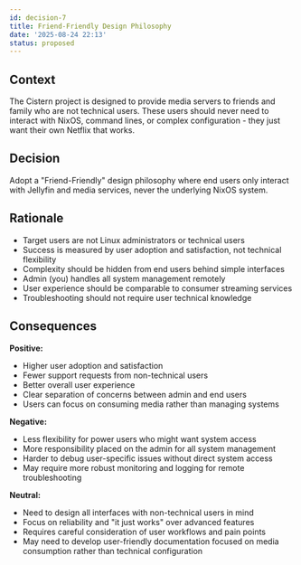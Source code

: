 ```yaml
---
id: decision-7
title: Friend-Friendly Design Philosophy
date: '2025-08-24 22:13'
status: proposed
---
```

## Context

The Cistern project is designed to provide media servers to friends and family who are not technical users. These users should never need to interact with NixOS, command lines, or complex configuration - they just want their own Netflix that works.

## Decision

Adopt a "Friend-Friendly" design philosophy where end users only interact with Jellyfin and media services, never the underlying NixOS system.

## Rationale

- Target users are not Linux administrators or technical users
- Success is measured by user adoption and satisfaction, not technical flexibility
- Complexity should be hidden from end users behind simple interfaces
- Admin (you) handles all system management remotely
- User experience should be comparable to consumer streaming services
- Troubleshooting should not require user technical knowledge

## Consequences

**Positive:**
- Higher user adoption and satisfaction
- Fewer support requests from non-technical users
- Better overall user experience
- Clear separation of concerns between admin and end users
- Users can focus on consuming media rather than managing systems

**Negative:**
- Less flexibility for power users who might want system access
- More responsibility placed on the admin for all system management
- Harder to debug user-specific issues without direct system access
- May require more robust monitoring and logging for remote troubleshooting

**Neutral:**
- Need to design all interfaces with non-technical users in mind
- Focus on reliability and "it just works" over advanced features
- Requires careful consideration of user workflows and pain points
- May need to develop user-friendly documentation focused on media consumption rather than technical configuration

